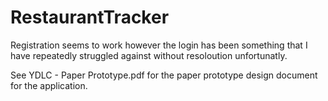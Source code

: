 # RestaurantTracker

Registration seems to work however the login has been something that I have repeatedly struggled against without resoloution unfortunatly.

See YDLC - Paper Prototype.pdf for the paper prototype design document for the application.
